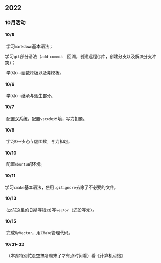 

## 2022

### 10月活动

#### 10/5

​	学习`markdown`基本语法；

​	学习`git`部分语法（`add-commit`，回溯，创建远程仓库，创建分支以及解决分支冲突）；

​	学习`C++`函数模板以及类模板。

#### 10/6

​	学习`C++`继承与派生部分。

#### 10/7

​	配置双系统，配置`vscode`环境，写力扣题。

#### 10/8

​	学习`C++`多态与虚函数，写力扣题。

#### 10/10

​	配置`ubuntu`的环境。

#### 10/11

​	学习`cmake`基本语法，使用`.gitignore`去除了不必要的文件。

#### 10/13

​	(之前这里的日期写错力)写`vector`（还没写完）。

#### 10/15

​	完成`MyVector`，用`CMake`管理代码。

#### 10/21~22

​	（本周特别忙没空搞:sweat:周末了才有点时间看）看《计算机网络》

